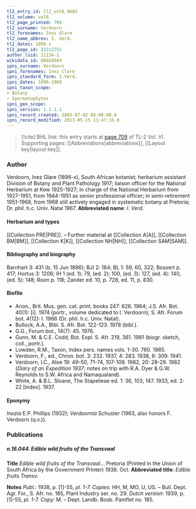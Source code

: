 ```yaml
---
tl2_entry_id: tl2_vol6_0685
tl2_volume: vol6
tl2_page_printed: 709
tl2_surname: Verdoorn
tl2_forenames: Inez Glare
tl2_name_abbrev: I. Verd.
tl2_dates: 1896-x
tl2_page_id: 33212751
author_lsid: 11134-1
wikidata_id: Q6028684
ipni_surname: Verdoorn
ipni_forenames: Inez Clare
ipni_standard_form: I.Verd.
ipni_dates: 1896-1989
ipni_taxon_scope: 
- Botany
- Spermatophytes
ipni_geo_scope: 
ipni_version: 1.1.1.1
ipni_record_created: 2003-07-02 00:00:00.0
ipni_record_modified: 2013-05-15 11:47:16.0
---
```



> [!cite] BHL link: this entry starts at [page 709](https://www.biodiversitylibrary.org/page/33212751) of TL-2 Vol. VI.
> Supporting pages: [[Abbreviations|abbreviations]], [[Layout key|layout key]].

### Author

Verdoorn, Inez Glare (1896-x), South African botanist; herbarium assistant Division of Botany and Plant Pathology 1917; liaison officer for the National Herbarium at Kew 1925-1927; in charge of the National Herbarium from 1927-1951, from 1944-1951 as senior professional officer; in semi-retirement 1951-1968, from 1968 still actively engaged in systematic botany at Pretoria; Dr. phil. h.c. Univ. Natal 1967. 
**Abbreviated name**: *I. Verd.*

#### Herbarium and types

[[Collection PRE|PRE]]. – Further material at [[Collection A|A]], [[Collection BM|BM]], [[Collection K|K]], [[Collection NH|NH]], [[Collection SAM|SAM]].

#### Bibliography and biography

Barnhart 3: 431 (b. 15 Jun 1896); BJI 2: 184; BL 1: 59, 60, 322; Bossert p. 417; Hortus 3: 1206; IH 1 (ed. 1): 79, (ed. 2): 100, (ed. 3): 127, (ed. 4): 140, (ed. 5): 148; Roon p. 118; Zander ed. 10, p. 728, ed. 11, p. 830.

#### Biofile

- Anon., Brit. Mus. gen. cat. print. books 247: 626. 1964; J.S. Afr. Bot. 40(1): \[i\]. 1974 (portr., volume dedicated to I. Verdoorn); S. Afr. Forum bot. 4(12): I. 1966 (Dr. phil. h.c. Univ. Natal).
- Bullock, A.A., Bibl. S. Afr. Bot. 122-123. 1978 (bibl.).
- G.G., Forum bot., 14(7): 45. 1976.
- Gunn, M. & C.E. Codd, Bot. Expl. S. Afr. 219, 361. 1981 (biogr. sketch, coll., portr.).
- Lowden, R.M., Taxon, Index pers. names vols. 1-30. 760. 1985.
- Verdoorn, F., ed., Chron. bot. 3: 232. 1937, 4: 283. 1938, 6: 309. 1941.
- Verdoorn, I.C., Aloe 19: 49-50, 71-74, 107-109. 1982, 20: 28-29. 1982 (*Diary of an Expedition 1937*; notes on trip with R.A. Dyer & G.W. Reynolds to S.W. Africa and Namaqualand).
- White, A. & B.L. Sloane, The Stapelieae ed. 1: 36, 103, 147. 1933, ed. 2: 22 \[index\]. 1937.

#### Eponymy

*Inezia* E.P. Phillips (1932); *Verdoornia* Schuster (1963, also honors F. Verdoorn (q.v.)).

### Publications

##### n.16.044. Edible wild fruits of the Transvaal

**Title**
*Edible wild fruits of the Transvaal*... Pretoria (Printed in the Union of South Africa by the Government Printer) 1938. Oct.
**Abbreviated title**: *Edible fruits Transv.*

**Notes**
*Publ*.: 1938, p. \[1\]-55, *pl. 1-7. Copies*: HH, M, MO, U, US. – Bull. Dept. Agr. For., S. Afr. no. 185, Plant Industry ser. no. 29.
*Dutch version*: 1939, p. \[1\]-55, *pl. 1-7. Copy*: M. – Dept. Landb. Bosb. Pamflet no. 185.

